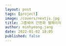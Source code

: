 ```yaml
---
layout: post
tags: [project]
image: /covers/nextjs.jpg
title: 그룹웨어 간편화 웹페이지
author: minhyeong.jang
date: 2022-01-02 18:05
published: false
---
```

